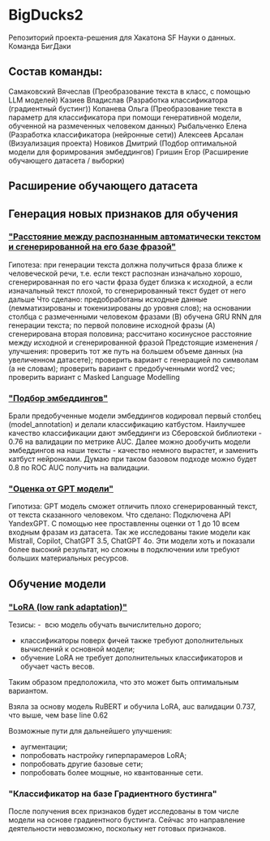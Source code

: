 # BigDucks2
Репозиторий проекта-решения для Хакатона SF Науки о данных. Команда БигДаки
## Состав команды:

Самаковский Вячеслав (Преобразование текста в класс, с помощью LLM моделей)
Казиев Владислав (Разработка классификатора (градиентный бустинг))
Копанева Ольга (Преобразование текста в параметр для классификатора при помощи генеративной модели, обученной на размеченных человеком данных)
Рыбальченко Елена (Разработка классификатора (нейронные сети))
Алексеев Арсалан (Визуализация проекта)
Новиков Дмитрий (Подбор оптимальной модели для форимрования эмбеддингов)
Гришин Егор (Расширение обучающего датасета / выборки)



## Расширение обучающего датасета


## Генерация новых признаков для обучения
### ["Расстояние между распознанным автоматически текстом и сгенерированной на его базе фразой"](part_sent_gen.ipynb)
Гипотеза: при генерации текста должна получиться фраза ближе к человеческой речи, т.е. если текст распознан изначально хорошо, сгенерированная по его части фраза будет близка к исходной, а если изначальный текст плохой, то сгенерированный текст будет от него дальше
Что сделано: предобработаны исходные данные (лемматизированы и токенизированы до уровня слов); на основании столбца с размеченными человеком фразами (B) обучена GRU RNN для генерации текста; по первой половине исходной фразы (A) сгенерирована вторая половина; рассчитано косинусное расстояние между исходной и сгенерированной фразой
Предстоящие изменения / улучшения: проверить тот же путь на большем объеме данных (на увеличенном датасете); проверить вариант с генерацией по символам (а не словам); проверить вариант с предобученными word2 vec; проверить вариант с Masked Language Modelling

### ["Подбор эмбеддингов"](embeddings-eval.ipynb)
Брали предобученные модели эмбеддингов кодировал первый столбец (model_annotation) и делали классификацию катбустом. Наилучшее качество классификации дают эмбеддинги из Сберовской библиотеки - 0.76 на валидации по метрике AUC. Далее можно дообучить модели эмбеддингов на наши тексты - качество немного вырастет, и заменить катбуст нейронками. Думаю при таком базовом подходе можно будет 0.8 по ROC AUC получить на валидации.

### ["Оценка от GPT модели"](Api_GPT.ipynb)
Гипотиза: GPT модель сможет отличить плохо сгенерированный текст, от текста сказанного человеком.
Что сделано: Подключена API YandexGPT. С помощью нее проставленны оценки от 1 до 10 всем входным фразам из датасета. Так же исследованы такие модели как Mistrall, Copilot, ChatGPT 3.5, ChatGPT 4o. Эти модели хоть и показали более высокий результат, но сложны в подключении или требуют больших материальных ресурсов.


## Обучение модели

### ["LoRA (low rank adaptation)"](LORA_funetune.ipynb)

Тезисы:
-  всю модель обучать вычислительно дорого;
- классификаторы поверх фичей также требуют дополнительных вычислений к основной модели;
- обучение LoRA не требует дополнительных классификаторов и обучает часть весов.

Таким образом предположила, что это может быть оптимальным вариантом.

Взяла за основу модель RuBERT и обучила LoRA, auc валидации 0.737, что выше, чем base line 0.62

Возможные пути для дальнейшего улучшения:
- аугментации;
- попробовать настройку гиперпарамеров LoRA;
- попробовать другие базовые сети;
- попробовать более мощные, но квантованные сети.

### "Классификатор на базе Градиентного бустинга"

После получения всех признаков будет исследованы в том числе модели на основе градиентного бустинга. Сейчас это направление деятельности невозможно, поскольку нет готовых признаков.
